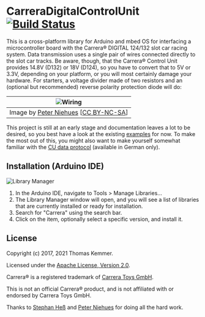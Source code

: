 # CarreraDigitalControlUnit  [![Build Status](https://travis-ci.com/tkem/CarreraDigitalControlUnit.svg?branch=master)](https://travis-ci.com/tkem/CarreraDigitalControlUnit/)

This is a cross-platform library for Arduino and mbed OS for
interfacing a microcontroller board with the Carrera® DIGITAL 124/132
slot car racing system.  Data transmission uses a single pair of wires
connected directly to the slot car tracks.  Be aware, though, that the
Carrera® Control Unit provides 14.8V (D132) or 18V (D124), so you have
to convert that to 5V or 3.3V, depending on your platform, or you will
most certainly damage your hardware.  For starters, a voltage divider
made of two resistors and an (optional but recommended) reverse
polarity protection diode will do:

| ![Wiring](http://www.wasserstoffe.de/carrera-hacks/protocol-decode/carrera-decode-Steckplatine.png) |
|:---:|
| Image by [Peter Niehues](http://www.wasserstoffe.de/carrera-hacks/) [[CC BY-NC-SA](https://creativecommons.org/licenses/by-nc-sa/3.0/)] |

This project is still at an early stage and documentation leaves a lot
to be desired, so you best have a look at the existing
[examples](examples) for now.  To make the most out of this, you
might also want to make yourself somewhat familiar with the [CU data
protocol](http://slotbaer.de/carrera-digital-124-132/9-cu-daten-protokoll.html)
(available in German only).


## Installation (Arduino IDE)

![Library Manager](https://user-images.githubusercontent.com/2833077/131675372-67169e0e-5bf7-4c42-a91b-7dffc607f9bb.png)

1. In the Arduino IDE, navigate to Tools > Manage Libraries…
1. The Library Manager window will open, and you will see a list of libraries that are currently installed or ready for installation.
1. Search for "Carrera" using the search bar.
1. Click on the item, optionally select a specific version, and install it.


## License

Copyright (c) 2017, 2021 Thomas Kemmer.

Licensed under the [Apache License, Version 2.0](https://www.apache.org/licenses/LICENSE-2.0).

Carrera® is a registered trademark of [Carrera Toys GmbH](https://carrera-toys.com/).

This is not an official Carrera® product, and is not affiliated with
or endorsed by Carrera Toys GmbH.

Thanks to [Stephan Heß](http://www.slotbaer.de/) and [Peter
Niehues](http://www.wasserstoffe.de/carrera-hacks/) for doing all the
hard work.
